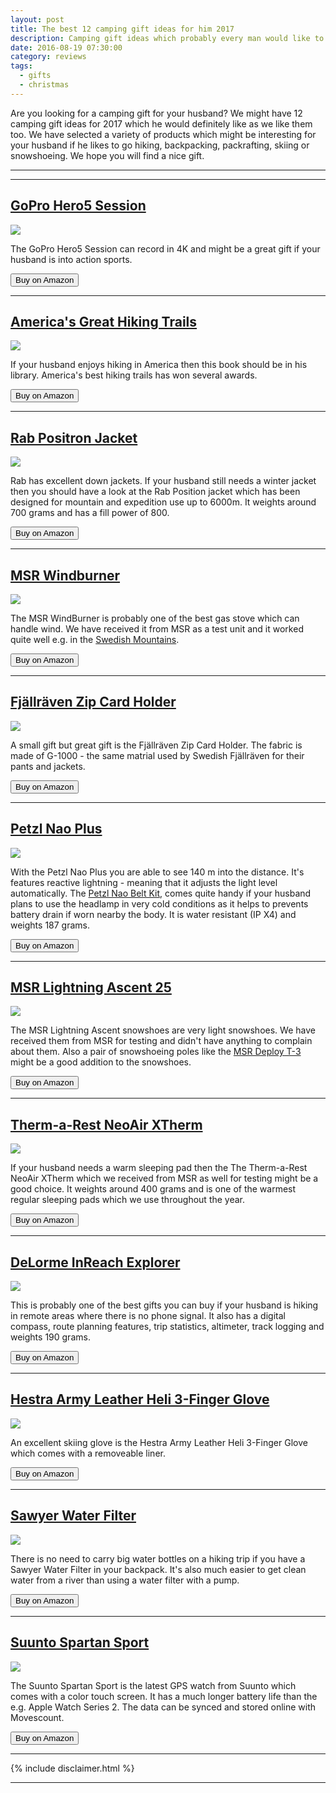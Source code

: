 ```yaml
---
layout: post
title: The best 12 camping gift ideas for him 2017
description: Camping gift ideas which probably every man would like to have.
date: 2016-08-19 07:30:00
category: reviews
tags:
  - gifts
  - christmas
---
```

Are you looking for a camping gift for your husband? We might have 12 camping gift ideas for 2017 which he would definitely like as we like them too. We have selected a variety of products which might be interesting for your husband if he likes to go hiking, backpacking, packrafting, skiing or snowshoeing. We hope you will find a nice gift.

---

<script type="text/javascript" src="//www.avantlink.com/link.php?ml=196169&amp;p=125311&amp;pw=150351&amp;ctc=Tidbits&amp;open=_blank"></script>

---

<h2><a href="http://amzn.to/2eED2uN" target="_blank" rel="nofollow">GoPro Hero5 Session</a></h2>

<a href="https://www.amazon.com/gp/product/B01LZTLCFX/ref=as_li_tl?ie=UTF8&camp=1789&creative=9325&creativeASIN=B01LZTLCFX&linkCode=as2&tag=hikeve-20&linkId=95d9f7159dbdfd1257361f7de73489cc" rel="nofollow" target="_blank"><img border="0" src="//ws-na.amazon-adsystem.com/widgets/q?_encoding=UTF8&MarketPlace=US&ASIN=B01LZTLCFX&ServiceVersion=20070822&ID=AsinImage&WS=1&Format=_SL250_&tag=hikeve-20" ></a><img src="//ir-na.amazon-adsystem.com/e/ir?t=hikeve-20&l=am2&o=1&a=B01LZTLCFX" width="1" height="1" border="0" alt="" style="border:none !important; margin:0px !important;" />

The GoPro Hero5 Session can record in 4K and might be a great gift if your husband is into action sports.

<a href="http://amzn.to/2eED2uN" target="_blank" rel="nofollow"><button type="button" class="btn btn-danger">Buy on Amazon</button></a>

---

<h2><a href="http://amzn.to/2dUSGUr" rel="nofollow" target="_blank">America's Great Hiking Trails</a></h2>

<a href="https://www.amazon.com/gp/product/0789327414/ref=as_li_tl?ie=UTF8&camp=1789&creative=9325&creativeASIN=0789327414&linkCode=as2&tag=hikeve-20&linkId=cb6d79eecf100d50dff295800ddaf821"><img border="0" src="//ws-na.amazon-adsystem.com/widgets/q?_encoding=UTF8&MarketPlace=US&ASIN=0789327414&ServiceVersion=20070822&ID=AsinImage&WS=1&Format=_SL250_&tag=hikeve-20" ></a><img src="//ir-na.amazon-adsystem.com/e/ir?t=hikeve-20&l=am2&o=1&a=0789327414" width="1" height="1" border="0" alt="" style="border:none !important; margin:0px !important;" />

If your husband enjoys hiking in America then this book should be in his library. America's best hiking trails has won several awards.

<a href="http://amzn.to/2dUSGUr" rel="nofollow"><button type="button" class="btn btn-danger">Buy on Amazon</button></a>

---

<h2><a href="http://amzn.to/2e7V1Mx" target="_blank" rel="nofollow">Rab Positron Jacket</a></h2>

<a rel="nofollow" href="http://www.amazon.com/gp/product/B00XJO2X18/ref=as_li_tl?ie=UTF8&camp=1789&creative=9325&creativeASIN=B00XJO2X18&linkCode=as2&tag=hikeve-20&linkId=5POHXUOALSVWVY2B"><img border="0" src="http://ws-na.amazon-adsystem.com/widgets/q?_encoding=UTF8&ASIN=B00XJO2X18&Format=_SL250_&ID=AsinImage&MarketPlace=US&ServiceVersion=20070822&WS=1&tag=hikeve-20" ></a><img src="http://ir-na.amazon-adsystem.com/e/ir?t=hikeve-20&l=as2&o=1&a=B00XJO2X18" width="1" height="1" border="0" alt="" style="border:none !important; margin:0px !important;" />

Rab has excellent down jackets. If your husband still needs a winter jacket then you should have a look at the Rab Position jacket which has been designed for mountain and expedition use up to 6000m. It weights around 700 grams and has a fill power of 800.

<a href="http://amzn.to/2e7V1Mx" target="_blank" rel="nofollow"><button type="button" class="btn btn-danger">Buy on Amazon</button></a>

---

<h2><a href="http://amzn.to/2dUVXmV" rel="nofollow" target="_blank">MSR Windburner</a></h2>

<a href="https://www.amazon.com/gp/product/B00Y143XF0/ref=as_li_tl?ie=UTF8&camp=1789&creative=9325&creativeASIN=B00Y143XF0&linkCode=as2&tag=hikeve-20&linkId=cad96d6f8139ea32d6992539c54fe416" rel="nofollow"><img border="0" src="//ws-na.amazon-adsystem.com/widgets/q?_encoding=UTF8&MarketPlace=US&ASIN=B00Y143XF0&ServiceVersion=20070822&ID=AsinImage&WS=1&Format=_SL250_&tag=hikeve-20" ></a><img src="//ir-na.amazon-adsystem.com/e/ir?t=hikeve-20&l=am2&o=1&a=B00Y143XF0" width="1" height="1" border="0" alt="" style="border:none !important; margin:0px !important;" />

The MSR WindBurner is probably one of the best gas stove which can handle wind. We have received it from MSR as a test unit and it worked quite well e.g. in the <a href="http://www.hikeventures.com/packrafting-Njuoreatnu-Tornetrask-abisko/">Swedish Mountains</a>.

<a href="http://amzn.to/2dUVXmV" target="_blank" rel="nofollow"><button type="button" class="btn btn-danger">Buy on Amazon</button></a>

---

<h2><a href="http://amzn.to/2ePaHRL" rel="nofollow" target="_blank">Fjällräven Zip Card Holder</a></h2>

<a  href="http://www.amazon.com/gp/product/B00SV3VMAA/ref=as_li_tl?ie=UTF8&camp=1789&creative=9325&creativeASIN=B00SV3VMAA&linkCode=as2&tag=hikeve-20&linkId=V7S5GUAZJAGX4CXV" rel="nofollow"><img border="0" src="http://ws-na.amazon-adsystem.com/widgets/q?_encoding=UTF8&ASIN=B00SV3VMAA&Format=_SL250_&ID=AsinImage&MarketPlace=US&ServiceVersion=20070822&WS=1&tag=hikeve-20" ></a><img src="http://ir-na.amazon-adsystem.com/e/ir?t=hikeve-20&l=as2&o=1&a=B00SV3VMAA" width="1" height="1" border="0" alt="" style="border:none !important; margin:0px !important;" />

A small gift but great gift is the Fjällräven Zip Card Holder. The fabric is made of G-1000 - the same matrial used by Swedish Fjällräven for their pants and jackets.

<a href="http://amzn.to/2ePaHRL" target="_blank" rel="nofollow"><button type="button" class="btn btn-danger">Buy on Amazon</button></a>


---

<h2><a href="http://amzn.to/2d29ys9" rel="nofollow" target="_blank">Petzl Nao Plus</a></h2>


<a href="https://www.amazon.com/gp/product/B01LFW5BZA/ref=as_li_tl?ie=UTF8&camp=1789&creative=9325&creativeASIN=B01LFW5BZA&linkCode=as2&tag=hikeve-20&linkId=ab1bc83c79f0d72682bee02feeb7da49" rel="nofollow"><img border="0" src="//ws-na.amazon-adsystem.com/widgets/q?_encoding=UTF8&MarketPlace=US&ASIN=B01LFW5BZA&ServiceVersion=20070822&ID=AsinImage&WS=1&Format=_SL250_&tag=hikeve-20" ></a><img src="//ir-na.amazon-adsystem.com/e/ir?t=hikeve-20&l=am2&o=1&a=B01LFW5BZA" width="1" height="1" border="0" alt="" style="border:none !important; margin:0px !important;" />

With the Petzl Nao Plus you are able to see 140 m into the distance. It's features reactive lightning - meaning that it adjusts the light level automatically. The <a href="http://amzn.to/2f2H8kG" rel="nofollow">Petzl Nao Belt Kit</a>, comes quite handy if your husband plans to use the headlamp in very cold conditions as it helps to prevents battery drain if worn nearby the body. It is water resistant (IP X4) and weights 187 grams.

<a href="http://amzn.to/2d29ys9" rel="nofollow" target="_blank"><button type="button" class="btn btn-danger">Buy on Amazon</button></a>

---

<h2><a href="http://amzn.to/2evU8vs" rel="nofollow" target="_blank">MSR Lightning Ascent 25</a></h2>

<a href="http://www.amazon.com/gp/product/B00LFJNHQ4/ref=as_li_tl?ie=UTF8&camp=1789&creative=9325&creativeASIN=B00LFJNHQ4&linkCode=as2&tag=hikeve-20&linkId=YIDJETI36CMR7GF4" rel="nofollow"><img border="0" src="http://ws-na.amazon-adsystem.com/widgets/q?_encoding=UTF8&ASIN=B00LFJNHQ4&Format=_SL250_&ID=AsinImage&MarketPlace=US&ServiceVersion=20070822&WS=1&tag=hikeve-20" ></a><img src="http://ir-na.amazon-adsystem.com/e/ir?t=hikeve-20&l=as2&o=1&a=B00LFJNHQ4" width="1" height="1" border="0" alt="" style="border:none !important; margin:0px !important;" />

The MSR Lightning Ascent snowshoes are very light snowshoes. We have received them from MSR for testing and didn't have anything to complain about them. Also a pair of snowshoeing poles like the <a href="http://amzn.to/2f65dHn2" rel="nofollow" target="_blank">MSR Deploy T-3</a> might be a good addition to the snowshoes.

<a href="http://amzn.to/2evU8vs" target="_blank" rel="nofollow"><button type="button" class="btn btn-danger">Buy on Amazon</button></a>

---

<h2><a href="http://amzn.to/2elYMQq" rel="nofollow" target="_blank">Therm-a-Rest NeoAir XTherm</a></h2>

<a href="https://www.amazon.com/gp/product/B00TSFYZAE/ref=as_li_tl?ie=UTF8&camp=1789&creative=9325&creativeASIN=B00TSFYZAE&linkCode=as2&tag=hikeve-20&linkId=25c9ce32924da763f8646aec664470c1" rel="nofollow"><img border="0" src="//ws-na.amazon-adsystem.com/widgets/q?_encoding=UTF8&MarketPlace=US&ASIN=B00TSFYZAE&ServiceVersion=20070822&ID=AsinImage&WS=1&Format=_SL250_&tag=hikeve-20" ></a><img src="//ir-na.amazon-adsystem.com/e/ir?t=hikeve-20&l=am2&o=1&a=B00TSFYZAE" width="1" height="1" border="0" alt="" style="border:none !important; margin:0px !important;" />

If your husband needs a warm sleeping pad then the The Therm-a-Rest NeoAir XTherm which we received from MSR as well for testing might be a good choice. It weights around 400 grams and is one of the warmest regular sleeping pads which we use throughout the year.

<a href="http://amzn.to/2elYMQq" target="_blank" rel="nofollow"><button type="button" class="btn btn-danger">Buy on Amazon</button></a>

---

<h2><a href="http://amzn.to/2e39SXr" target="_blank" rel="nofollow">DeLorme InReach Explorer</a></h2>

<a href="http://www.amazon.com/gp/product/B00I6EY01C/ref=as_li_tl?ie=UTF8&camp=1789&creative=9325&creativeASIN=B00I6EY01C&linkCode=as2&tag=hikeve-20&linkId=5XJQ3SFWBJDA27QP" rel="nofollow"><img border="0" src="http://ws-na.amazon-adsystem.com/widgets/q?_encoding=UTF8&ASIN=B00I6EY01C&Format=_SL250_&ID=AsinImage&MarketPlace=US&ServiceVersion=20070822&WS=1&tag=hikeve-20" ></a><img src="http://ir-na.amazon-adsystem.com/e/ir?t=hikeve-20&l=as2&o=1&a=B00I6EY01C" width="1" height="1" border="0" alt="" style="border:none !important; margin:0px !important;" />

This is probably one of the best gifts you can buy if your husband is hiking in remote areas where there is no phone signal. It also has a digital compass, route planning features, trip statistics, altimeter, track logging and weights 190 grams.

<a href="http://amzn.to/2e39SXr" target="_blank" rel="nofollow"><button type="button" class="btn btn-danger">Buy on Amazon</button></a>

---

<h2><a href="http://www.amazon.com/gp/product/B0153QFDXO/ref=as_li_tl?ie=UTF8&camp=1789&creative=9325&creativeASIN=B0153QFDXO&linkCode=as2&tag=hikeve-20&linkId=5RNHLQHTIVZ7K3GF" rel="nofollow">Hestra Army Leather Heli 3-Finger Glove</a></h2>

<a  href="http://www.amazon.com/gp/product/B0153QFDXO/ref=as_li_tl?ie=UTF8&camp=1789&creative=9325&creativeASIN=B0153QFDXO&linkCode=as2&tag=hikeve-20&linkId=5RNHLQHTIVZ7K3GF" rel="nofollow"><img border="0" src="http://ws-na.amazon-adsystem.com/widgets/q?_encoding=UTF8&ASIN=B0153QFDXO&Format=_SL250_&ID=AsinImage&MarketPlace=US&ServiceVersion=20070822&WS=1&tag=hikeve-20" ></a><img src="http://ir-na.amazon-adsystem.com/e/ir?t=hikeve-20&l=as2&o=1&a=B0153QFDXO" width="1" height="1" border="0" alt="" style="border:none !important; margin:0px !important;" />

An excellent skiing glove is the Hestra Army Leather Heli 3-Finger Glove which comes with a removeable liner.

<a href="http://www.amazon.com/gp/product/B0153QFDXO/ref=as_li_tl?ie=UTF8&camp=1789&creative=9325&creativeASIN=B0153QFDXO&linkCode=as2&tag=hikeve-20&linkId=5RNHLQHTIVZ7K3GF" rel="nofollow"><button type="button" class="btn btn-danger">Buy on Amazon</button></a>

---

<h2><a href="http://amzn.to/2dUNxvQ" rel="nofollow" target="_blank">Sawyer Water Filter</a></h2>

<a href="https://www.amazon.com/gp/product/B00FA2RLX2/ref=as_li_tl?ie=UTF8&camp=1789&creative=9325&creativeASIN=B00FA2RLX2&linkCode=as2&tag=hikeve-20&linkId=5fa3126cd2283657f5a05edd3fd55b98" rel="nofollow"><img border="0" src="//ws-na.amazon-adsystem.com/widgets/q?_encoding=UTF8&MarketPlace=US&ASIN=B00FA2RLX2&ServiceVersion=20070822&ID=AsinImage&WS=1&Format=_SL250_&tag=hikeve-20" ></a><img src="//ir-na.amazon-adsystem.com/e/ir?t=hikeve-20&l=am2&o=1&a=B00FA2RLX2" width="1" height="1" border="0" alt="" style="border:none !important; margin:0px !important;" />

There is no need to carry big water bottles on a hiking trip if you have a Sawyer Water Filter in your backpack. It's also much easier to get clean water from a river than using a water filter with a pump.

<a href="http://amzn.to/2dUNxvQ" rel="nofollow"><button type="button" class="btn btn-danger">Buy on Amazon</button></a>

---

<h2><a href="http://amzn.to/2f60uWd" rel="nofollow" target="_blank">Suunto Spartan Sport</a></h2>

<a href="https://www.amazon.com/gp/product/B01I06IJIK/ref=as_li_tl?ie=UTF8&camp=1789&creative=9325&creativeASIN=B01I06IJIK&linkCode=as2&tag=hikeve-20&linkId=a28f605a462f4d21b7c5126509920fcc" rel="nofollow"><img border="0" src="//ws-na.amazon-adsystem.com/widgets/q?_encoding=UTF8&MarketPlace=US&ASIN=B01I06IJIK&ServiceVersion=20070822&ID=AsinImage&WS=1&Format=_SL250_&tag=hikeve-20" ></a><img src="//ir-na.amazon-adsystem.com/e/ir?t=hikeve-20&l=am2&o=1&a=B01I06IJIK" width="1" height="1" border="0" alt="" style="border:none !important; margin:0px !important;" />

The Suunto Spartan Sport is the latest GPS watch from Suunto which comes with a color touch screen. It has a much longer battery life than the e.g. Apple Watch Series 2. The data can be synced and stored online with Movescount.

<a href="http://amzn.to/2f60uWd" rel="nofollow"><button type="button" class="btn btn-danger">Buy on Amazon</button></a>

---

{% include disclaimer.html %}

---
